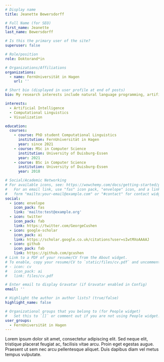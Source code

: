 ```yaml
---
# Display name
title: Jeanette Bewersdorff

# Full Name (for SEO)
first_name: Jeanette
last_name: Bewersdorff

# Is this the primary user of the site?
superuser: false

# Role/position
role: Doktorand*in

# Organizations/Affiliations
organizations:
  - name: FernUniversität in Hagen
    url: ''

# Short bio (displayed in user profile at end of posts)
bio: My research interests include natural language programming, artificial intelligence and data visualization.

interests:
  - Artificial Intelligence
  - Computational Linguistics
  - Visualization

education:
  courses:
    - course: PhD student Computational Linguistics
      institution: FernUniversität in Hagen
      year: since 2021
    - course: MSc in Computer Science
      institution: University of Duisburg-Essen
      year: 2021
    - course: BSc in Computer Science
      institution: University of Duisburg-Essen
      year: 2018

# Social/Academic Networking
# For available icons, see: https://wowchemy.com/docs/getting-started/page-builder/#icons
#   For an email link, use "fas" icon pack, "envelope" icon, and a link in the
#   form "mailto:your-email@example.com" or "#contact" for contact widget.
social:
  - icon: envelope
    icon_pack: fas
    link: 'mailto:test@example.org'
  - icon: twitter
    icon_pack: fab
    link: https://twitter.com/GeorgeCushen
  - icon: google-scholar
    icon_pack: ai
    link: https://scholar.google.co.uk/citations?user=sIwtMXoAAAAJ
  - icon: github
    icon_pack: fab
    link: https://github.com/gcushen
# Link to a PDF of your resume/CV from the About widget.
# To enable, copy your resume/CV to `static/files/cv.pdf` and uncomment the lines below.
# - icon: cv
#   icon_pack: ai
#   link: files/cv.pdf

# Enter email to display Gravatar (if Gravatar enabled in Config)
email: ''

# Highlight the author in author lists? (true/false)
highlight_name: false

# Organizational groups that you belong to (for People widget)
#   Set this to `[]` or comment out if you are not using People widget.
user_groups:
  - FernUniversität in Hagen
---
```


Lorem ipsum dolor sit amet, consectetur adipiscing elit. Sed neque elit, tristique placerat feugiat ac, facilisis vitae arcu. Proin eget egestas augue. Praesent ut sem nec arcu pellentesque aliquet. Duis dapibus diam vel metus tempus vulputate.
